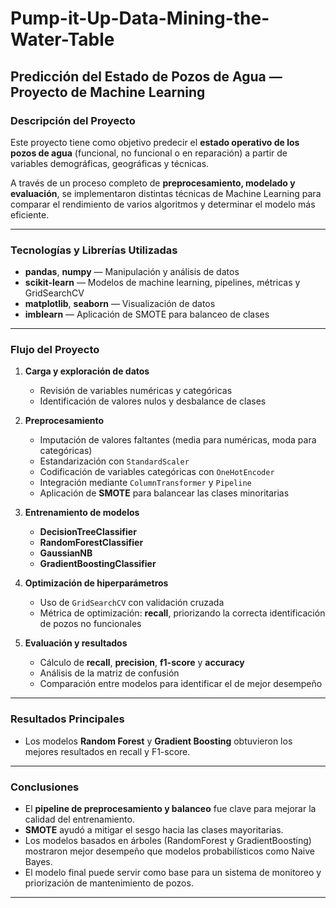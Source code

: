 # Pump-it-Up-Data-Mining-the-Water-Table

## Predicción del Estado de Pozos de Agua — Proyecto de Machine Learning

### Descripción del Proyecto

Este proyecto tiene como objetivo predecir el **estado operativo de los pozos de agua** (funcional, no funcional o en reparación) a partir de variables demográficas, geográficas y técnicas.

A través de un proceso completo de **preprocesamiento, modelado y evaluación**, se implementaron distintas técnicas de Machine Learning para comparar el rendimiento de varios algoritmos y determinar el modelo más eficiente.

---

### Tecnologías y Librerías Utilizadas

* **pandas**, **numpy** — Manipulación y análisis de datos
* **scikit-learn** — Modelos de machine learning, pipelines, métricas y GridSearchCV
* **matplotlib**, **seaborn** — Visualización de datos
* **imblearn** — Aplicación de SMOTE para balanceo de clases

---

### Flujo del Proyecto

1. **Carga y exploración de datos**

   * Revisión de variables numéricas y categóricas
   * Identificación de valores nulos y desbalance de clases

2. **Preprocesamiento**

   * Imputación de valores faltantes (media para numéricas, moda para categóricas)
   * Estandarización con `StandardScaler`
   * Codificación de variables categóricas con `OneHotEncoder`
   * Integración mediante `ColumnTransformer` y `Pipeline`
   * Aplicación de **SMOTE** para balancear las clases minoritarias

3. **Entrenamiento de modelos**

   * **DecisionTreeClassifier**
   * **RandomForestClassifier**
   * **GaussianNB**
   * **GradientBoostingClassifier**

4. **Optimización de hiperparámetros**

   * Uso de `GridSearchCV` con validación cruzada
   * Métrica de optimización: **recall**, priorizando la correcta identificación de pozos no funcionales

5. **Evaluación y resultados**

   * Cálculo de **recall**, **precision**, **f1-score** y **accuracy**
   * Análisis de la matriz de confusión
   * Comparación entre modelos para identificar el de mejor desempeño

---

### Resultados Principales

* Los modelos **Random Forest** y **Gradient Boosting** obtuvieron los mejores resultados en recall y F1-score.

---

### Conclusiones

* El **pipeline de preprocesamiento y balanceo** fue clave para mejorar la calidad del entrenamiento.
* **SMOTE** ayudó a mitigar el sesgo hacia las clases mayoritarias.
* Los modelos basados en árboles (RandomForest y GradientBoosting) mostraron mejor desempeño que modelos probabilísticos como Naive Bayes.
* El modelo final puede servir como base para un sistema de monitoreo y priorización de mantenimiento de pozos.

---
